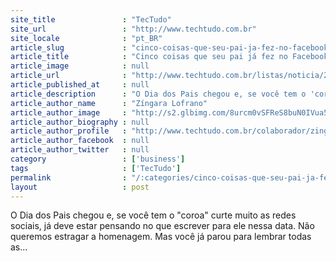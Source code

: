```yaml
---
site_title               : "TecTudo"
site_url                 : "http://www.techtudo.com.br"
site_locale              : "pt_BR"
article_slug             : "cinco-coisas-que-seu-pai-ja-fez-no-facebook-e-deixou-voce-envergonhado"
article_title            : "Cinco coisas que seu pai já fez no Facebook e deixou você envergonhado"
article_image            : null
article_url              : "http://www.techtudo.com.br/listas/noticia/2015/08/cinco-coisas-que-seu-pai-ja-fez-no-facebook-e-deixou-voce-envergonhado.html"
article_published_at     : null
article_description      : "O Dia dos Pais chegou e, se você tem o 'coroa' curte muito as redes sociais, já deve estar pensando no que escrever para ele nessa data. Não queremos estragar a homenagem. Mas você já parou para lembrar todas as..."
article_author_name      : "Zíngara Lofrano"
article_author_image     : "http://s2.glbimg.com/8urcm0vSFReS8buN0IVua5BEXqo=/30x30/s2.glbimg.com/LGSCsrhYUXJuXp7x6PCAXolF1Po=/0x17:182x200/140x140/s.glbimg.com/po/tt2/f/original/2014/04/10/1620905_10200719962840116_1974854510_n.jpg"
article_author_biography : null
article_author_profile   : "http://www.techtudo.com.br/colaborador/zingara-lofrano.html"
article_author_facebook  : null
article_author_twitter   : null
category                 : ['business']
tags                     : ['TecTudo']
permalink                : "/:categories/cinco-coisas-que-seu-pai-ja-fez-no-facebook-e-deixou-voce-envergonhado/"
layout                   : post
---
```


O Dia dos Pais chegou e, se você tem o "coroa" curte muito as redes sociais, já deve estar pensando no que escrever para ele nessa data. Não queremos estragar a homenagem. Mas você já parou para lembrar todas as...
